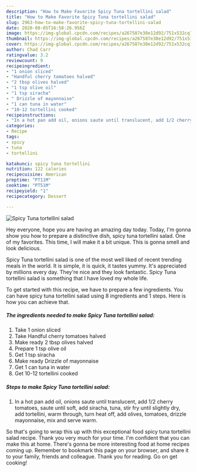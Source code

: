 ```yaml
---
description: "How to Make Favorite Spicy Tuna tortellini salad"
title: "How to Make Favorite Spicy Tuna tortellini salad"
slug: 2963-how-to-make-favorite-spicy-tuna-tortellini-salad
date: 2020-08-05T16:58:26.956Z
image: https://img-global.cpcdn.com/recipes/a267587e38e12d92/751x532cq70/spicy-tuna-tortellini-salad-recipe-main-photo.jpg
thumbnail: https://img-global.cpcdn.com/recipes/a267587e38e12d92/751x532cq70/spicy-tuna-tortellini-salad-recipe-main-photo.jpg
cover: https://img-global.cpcdn.com/recipes/a267587e38e12d92/751x532cq70/spicy-tuna-tortellini-salad-recipe-main-photo.jpg
author: Chad Carr
ratingvalue: 3.2
reviewcount: 9
recipeingredient:
- "1 onion sliced"
- "Handful cherry tomatoes halved"
- "2 tbsp olives halved"
- "1 tsp olive oil"
- "1 tsp siracha"
- " Drizzle of mayonnaise"
- "1 can tuna in water"
- "10-12 tortellini cooked"
recipeinstructions:
- "In a hot pan add oil, onions saute until translucent, add 1/2 cherry tomatoes, saute until soft, add siracha, tuna, stir fry until slightly dry, add tortellini, warm through, turn heat off, add olives, tomatoes, drizzle mayonnaise, mix and serve warm."
categories:
- Recipe
tags:
- spicy
- tuna
- tortellini

katakunci: spicy tuna tortellini 
nutrition: 122 calories
recipecuisine: American
preptime: "PT11M"
cooktime: "PT51M"
recipeyield: "1"
recipecategory: Dessert

---
```



![Spicy Tuna tortellini salad](https://img-global.cpcdn.com/recipes/a267587e38e12d92/751x532cq70/spicy-tuna-tortellini-salad-recipe-main-photo.jpg)

Hey everyone, hope you are having an amazing day today. Today, I'm gonna show you how to prepare a distinctive dish, spicy tuna tortellini salad. One of my favorites. This time, I will make it a bit unique. This is gonna smell and look delicious.



Spicy Tuna tortellini salad is one of the most well liked of recent trending meals in the world. It is simple, it is quick, it tastes yummy. It's appreciated by millions every day. They're nice and they look fantastic. Spicy Tuna tortellini salad is something that I have loved my whole life.


To get started with this recipe, we have to prepare a few ingredients. You can have spicy tuna tortellini salad using 8 ingredients and 1 steps. Here is how you can achieve that.

<!--inarticleads1-->

##### The ingredients needed to make Spicy Tuna tortellini salad:

1. Take 1 onion sliced
1. Take Handful cherry tomatoes halved
1. Make ready 2 tbsp olives halved
1. Prepare 1 tsp olive oil
1. Get 1 tsp siracha
1. Make ready  Drizzle of mayonnaise
1. Get 1 can tuna in water
1. Get 10-12 tortellini cooked




<!--inarticleads2-->

##### Steps to make Spicy Tuna tortellini salad:

1. In a hot pan add oil, onions saute until translucent, add 1/2 cherry tomatoes, saute until soft, add siracha, tuna, stir fry until slightly dry, add tortellini, warm through, turn heat off, add olives, tomatoes, drizzle mayonnaise, mix and serve warm.




So that's going to wrap this up with this exceptional food spicy tuna tortellini salad recipe. Thank you very much for your time. I'm confident that you can make this at home. There's gonna be more interesting food at home recipes coming up. Remember to bookmark this page on your browser, and share it to your family, friends and colleague. Thank you for reading. Go on get cooking!
